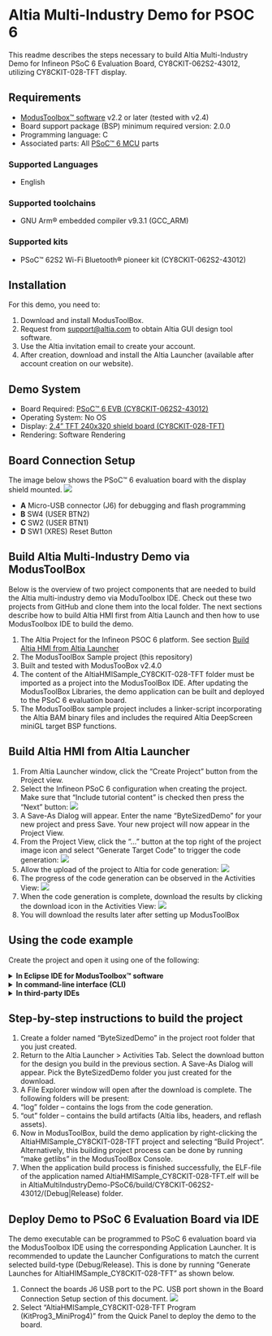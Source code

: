 # Altia Multi-Industry Demo for PSOC 6
This readme describes the steps necessary to build Altia Multi-Industry Demo for Infineon PSoC 6 Evaluation Board, CY8CKIT-062S2-43012, utilizing CY8CKIT-028-TFT display.

## Requirements
- [ModusToolbox™ software](https://www.infineon.com/modustoolbox) v2.2 or later (tested with v2.4)
- Board support package (BSP) minimum required version: 2.0.0
- Programming language: C
- Associated parts: All [PSoC™ 6 MCU](https://www.infineon.com/cms/en/product/microcontroller/32-bit-psoc-arm-cortex-microcontroller/psoc-6-32-bit-arm-cortex-m4-mcu) parts

### Supported Languages
- English

### Supported toolchains
- GNU Arm® embedded compiler v9.3.1 (GCC_ARM)

### Supported kits
- PSoC™ 62S2 Wi-Fi Bluetooth® pioneer kit (CY8CKIT-062S2-43012)

## Installation
For this demo, you need to:
1. Download and install ModusToolBox.
2. Request from support@altia.com to obtain Altia GUI design tool software.
3. Use the Altia invitation email to create your account.
4. After creation, download and install the Altia Launcher (available after account creation on our website).

## Demo System
- Board Required: [PSoC™ 6 EVB (CY8CKIT-062S2-43012)](https://www.infineon.com/cms/en/product/evaluation-boards/cy8ckit-062s2-43012)
- Operating System: No OS
- Display: [2.4” TFT 240x320 shield board (CY8CKIT-028-TFT)](https://www.infineon.com/cms/en/product/evaluation-boards/cy8ckit-028-tft)
- Rendering: Software Rendering

## Board Connection Setup
The image below shows the PSoC™ 6 evaluation board with the display shield mounted.
![](images/board.jpg)
- **A** Micro-USB connector (J6) for debugging and flash programming
- **B** SW4 (USER BTN2)
- **C** SW2 (USER BTN1)
- **D** SW1 (XRES) Reset Button

## Build Altia Multi-Industry Demo via ModusToolBox
Below is the overview of two project components that are needed to build the Altia multi-industry demo via ModuToolbox IDE. Check out these two projects from GitHub and clone them into the local folder. The next sections describe how to build Altia HMI first from Altia Launch and then how to use ModusToolbox IDE to build the demo.

1. The Altia Project for the Infineon PSOC 6 platform.  See section [Build Altia HMI from Altia Launcher](#build-altia-hmi-from-altia-launcher)
2. The ModusToolBox Sample project (this repository)
  1. Built and tested with ModusTooBox v2.4.0
  1. The content of the AltiaHMISample_CY8CKIT-028-TFT folder must be imported as a project into the ModusToolBox IDE. After updating the ModusToolBox Libraries, the demo application can be built and deployed to the PSoC 6 evaluation board.
  1. The ModusToolBox sample project includes a linker-script incorporating the Altia BAM binary files and includes the required Altia DeepScreen miniGL target BSP functions.

## Build Altia HMI from Altia Launcher
1. From Altia Launcher window, click the “Create Project” button from the Project view.
2. Select the Infineon PSoC 6 configuration when creating the project. Make sure that “Include tutorial content” is checked then press the “Next” button:
![](images/template.jpg)
3. A Save-As Dialog will appear.  Enter the name “ByteSizedDemo” for your new project and press Save.  Your new project will now appear in the Project View.
4. From the Project View, click the “…” button at the top right of the project image icon and select “Generate Target Code” to trigger the code generation:
![](images/generate.jpg)
5. Allow the upload of the project to Altia for code generation:
![](images/upload.jpg)
6. The progress of the code generation can be observed in the Activities View:
![](images/activities.jpg)
7. When the code generation is complete, download the results by clicking the download icon in the Activities View:
![](images/download.jpg)
8. You will download the results later after setting up ModusToolBox

## Using the code example

Create the project and open it using one of the following:

<details><summary><b>In Eclipse IDE for ModusToolbox&trade; software</b></summary>

1. Click the **New Application** link in the **Quick Panel** (or, use **File** > **New** > **ModusToolbox Application**). This launches the [Project Creator](https://www.cypress.com/ModusToolboxProjectCreator) tool.

2. Pick a kit supported by the code example from the list shown in the **Project Creator - Choose Board Support Package (BSP)** dialog.

   When you select a supported kit, the example is reconfigured automatically to work with the kit. To work with a different supported kit later, use the [Library Manager](https://www.cypress.com/ModusToolboxLibraryManager) to choose the BSP for the supported kit. You can use the Library Manager to select or update the BSP and firmware libraries used in this application. To access the Library Manager, click the link from the **Quick Panel**.

   You can also just start the application creation process again and select a different kit.

   If you want to use the application for a kit not listed here, you may need to update the source files. If the kit does not have the required resources, the application may not work.

3. In the **Project Creator - Select Application** dialog, choose the example by enabling the checkbox.

4. Optionally, change the suggested **New Application Name**.

5. The **Application(s) Root Path** defaults to the Eclipse workspace which is usually the desired location for the application. If you want to store the application in a different location, you can change the *Application(s) Root Path* value. Applications that share libraries should be in the same root path.

6. Click **Create** to complete the application creation process.

For more details, see the [Eclipse IDE for ModusToolbox&trade; software user guide](https://www.cypress.com/MTBEclipseIDEUserGuide) (locally available at *{ModusToolbox&trade; software install directory}/ide_{version}/docs/mt_ide_user_guide.pdf*).

</details>

<details><summary><b>In command-line interface (CLI)</b></summary>

ModusToolbox&trade; software provides the Project Creator as both a GUI tool and a command line tool, "project-creator-cli". The CLI tool can be used to create applications from a CLI terminal or from within batch files or shell scripts. This tool is available in the *{ModusToolbox&trade; software install directory}/tools_{version}/project-creator/* directory.

Use a CLI terminal to invoke the "project-creator-cli" tool. On Windows, use the command line "modus-shell" program provided in the ModusToolbox&trade; software installation instead of a standard Windows command-line application. This shell provides access to all ModusToolbox&trade; software tools. You can access it by typing `modus-shell` in the search box in the Windows menu. In Linux and macOS, you can use any terminal application.

The following table lists the arguments for this tool:

Argument | Description | Required/optional
---------|-------------|-----------
`--board-id` | Defined in the `<id>` field of the [BSP](https://github.com/cypresssemiconductorco?q=bsp-manifest&type=&language=&sort=) manifest | Required
`--app-id`   | Defined in the `<id>` field of the [CE](https://github.com/cypresssemiconductorco?q=ce-manifest&type=&language=&sort=) manifest | Required
`--target-dir`| Specify the directory in which the application is to be created if you prefer not to use the default current working directory | Optional
`--user-app-name`| Specify the name of the application if you prefer to have a name other than the example's default name | Optional


The following example will clone the "[AltiaMultiIndustryDemo-PSoC6](https://github.com/Altia-Marketing/AltiaMultiIndustryDemo-PSoC6)" application with the desired name "MyHelloWorld" configured for the *CY8CKIT-062-WIFI-BT* BSP into the specified working directory, *C:/mtb_projects*:

   ```
   project-creator-cli --board-id CY8CKIT-062S2-43012 --app-id AltiaMultiIndustryDemo-PSoC6 --user-app-name AltiaMultiIndustryDemo-PSoC6 --target-dir "C:/mtb_projects"
   ```

**Note:** The project-creator-cli tool uses the `git clone` and `make getlibs` commands to fetch the repository and import the required libraries. For more details, see the "Project creator tools" section of the [ModusToolbox&trade; software user guide](https://www.cypress.com/ModusToolboxUserGuide) (locally available at *{ModusToolbox&trade; software install directory}/docs_{version}/mtb_user_guide.pdf*).

</details>

<details><summary><b>In third-party IDEs</b></summary>

Use one of the following options:

- **Use the standalone [Project Creator](https://www.cypress.com/ModusToolboxProjectCreator) tool:**

   1. Launch Project Creator from the Windows Start menu or from *{ModusToolbox&trade; software install directory}/tools_{version}/project-creator/project-creator.exe*.

   2. In the initial **Choose Board Support Package** screen, select the BSP and click **Next**.

   3. In the **Select Application** screen, select the appropriate IDE from the **Target IDE** drop-down menu.

   4. Click **Create** and follow the instructions printed in the bottom pane to import or open the exported project in the respective IDE.

- **Use command-line interface (CLI):**

   1. Follow the instructions from the **In command-line interface (CLI)** section to create the application, and import the libraries using the `make getlibs` command.

   2. Export the application to a supported IDE using the `make <ide>` command.

   3. Follow the instructions displayed in the terminal to create or import the application as an IDE project.

For a list of supported IDEs and more details, see the "Exporting to IDEs" section of the [ModusToolbox&trade; software user guide](https://www.cypress.com/ModusToolboxUserGuide) (locally available at *{ModusToolbox&trade; software install directory}/docs_{version}/mtb_user_guide.pdf*).

</details>

## Step-by-step instructions to build the project

1. Create a folder named “ByteSizedDemo” in the project root folder that you just created.
2. Return to the Altia Launcher > Activities Tab. Select the download button for the design you build in the previous section. A Save-As Dialog will appear.  Pick the ByteSizedDemo folder you just created for the download.
3. A File Explorer window will open after the download is complete.  The following folders will be present:
  1. “log” folder – contains the logs from the code generation.
  1. “out” folder – contains the build artifacts (Altia libs, headers, and reflash assets).
4. Now in ModusToolBox, build the demo application by right-clicking the AltiaHMISample_CY8CKIT-028-TFT project and selecting “Build Project”. Alternatively, this building project process can be done by running “make getlibs” in the ModusToolBox Console.
5. When the application build process is finished successfully, the ELF-file of the application named AltiaHMISample_CY8CKIT-028-TFT.elf will be in AltiaMultiIndustryDemo-PSoC6/build/CY8CKIT-062S2-43012/(Debug|Release) folder. 

## Deploy Demo to PSoC 6 Evaluation Board via IDE
The demo executable can be programmed to PSoC 6 evaluation board via the ModusToolbox IDE using the corresponding Application Launcher. It is recommended to update the Launcher Configurations to match the current selected build-type (Debug/Release). This is done by running “Generate Launches for AltiaHIMSample_CY8CKIT-028-TFT” as shown below.
1. Connect the boards J6 USB port to the PC. USB port shown in the Board Connection Setup section of this document.
![](images/deploy.jpg)
2. Select “AltiaHMISample_CY8CKIT-028-TFT Program (KitProg3_MiniProg4)” from the Quick Panel to deploy the demo to the board.
